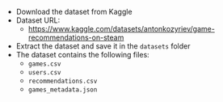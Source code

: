 - Download the dataset from Kaggle
- Dataset URL: 
  - https://www.kaggle.com/datasets/antonkozyriev/game-recommendations-on-steam
- Extract the dataset and save it in the `datasets` folder
- The dataset contains the following files:
  - `games.csv`
  - `users.csv`
  - `recommendations.csv`
  - `games_metadata.json`